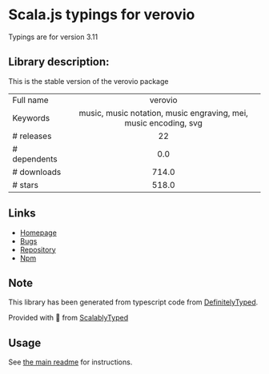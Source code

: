 
# Scala.js typings for verovio

Typings are for version 3.11

## Library description:
This is the stable version of the verovio package

|                    |                 |
| ------------------ | :-------------: |
| Full name          | verovio |
| Keywords           | music, music notation, music engraving, mei, music encoding, svg |
| # releases         | 22 |
| # dependents       | 0.0 |
| # downloads        | 714.0 |
| # stars            | 518.0 |

## Links
- [Homepage](https://www.verovio.org)
- [Bugs](https://github.com/rism-digital/verovio/issues)
- [Repository](https://github.com/rism-digital/verovio)
- [Npm](https://www.npmjs.com/package/verovio)
    


## Note
This library has been generated from typescript code from [DefinitelyTyped](https://definitelytyped.org).

Provided with :purple_heart: from [ScalablyTyped](https://github.com/oyvindberg/ScalablyTyped)

## Usage
See [the main readme](../../readme.md) for instructions.


